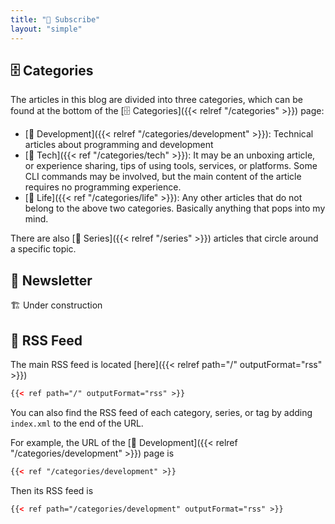 ```yaml
---
title: "📰 Subscribe"
layout: "simple"
---
```


## 🗄️ Categories

The articles in this blog are divided into three categories, which can be found at the bottom of the [🗄️ Categories]({{< relref "/categories" >}}) page:

- [🤖 Development]({{< relref "/categories/development" >}}): Technical articles about programming and development
- [📱 Tech]({{< ref "/categories/tech" >}}): It may be an unboxing article, or experience sharing, tips of using tools, services, or platforms. Some CLI commands may be involved, but the main content of the article requires no programming experience.
- [🍫 Life]({{< ref "/categories/life" >}}): Any other articles that do not belong to the above two categories. Basically anything that pops into my mind.

There are also [📖 Series]({{< relref "/series" >}}) articles that circle around a specific topic.

## 📰 Newsletter

🏗 Under construction

## 🌱 RSS Feed

The main RSS feed is located [here]({{< relref path="/" outputFormat="rss" >}})

```xml
{{< ref path="/" outputFormat="rss" >}}
```

You can also find the RSS feed of each category, series, or tag by adding `index.xml` to the end of the URL.

For example, the URL of the [🤖 Development]({{< relref "/categories/development" >}}) page is

```xml
{{< ref "/categories/development" >}}
```

Then its RSS feed is

```xml
{{< ref path="/categories/development" outputFormat="rss" >}}
```
